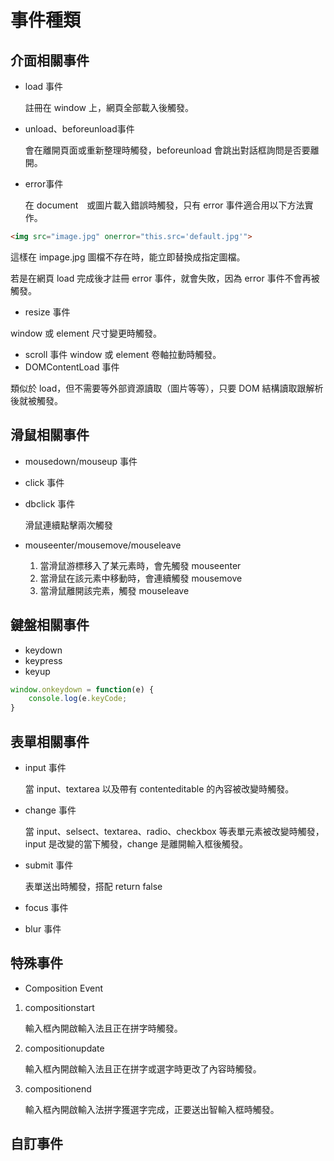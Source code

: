 # 事件種類
## 介面相關事件
* load 事件

    註冊在 window 上，網頁全部載入後觸發。
* unload、beforeunload事件

    會在離開頁面或重新整理時觸發，beforeunload 會跳出對話框詢問是否要離開。
* error事件

    在 document　或圖片載入錯誤時觸發，只有 error 事件適合用以下方法實作。
```html
<img src="image.jpg" onerror="this.src='default.jpg'">
```
這樣在 impage.jpg 圖檔不存在時，能立即替換成指定圖檔。

若是在網頁 load 完成後才註冊 error 事件，就會失敗，因為 error 事件不會再被觸發。
* resize 事件

window 或 element 尺寸變更時觸發。

* scroll 事件
window 或 element 卷軸拉動時觸發。
* DOMContentLoad 事件

類似於 load，但不需要等外部資源讀取（圖片等等），只要 DOM 結構讀取跟解析後就被觸發。

## 滑鼠相關事件
* mousedown/mouseup 事件
* click 事件
* dbclick 事件

    滑鼠連續點擊兩次觸發
* mouseenter/mousemove/mouseleave

    1. 當滑鼠游標移入了某元素時，會先觸發 mouseenter
    2. 當滑鼠在該元素中移動時，會連續觸發 mousemove
    3. 當滑鼠離開該完素，觸發 mouseleave

## 鍵盤相關事件
* keydown
* keypress
* keyup

```js
window.onkeydown = function(e) {
    console.log(e.keyCode;
}
```
## 表單相關事件
* input 事件

    當 input、textarea 以及帶有 contenteditable 的內容被改變時觸發。
* change 事件

    當 input、selsect、textarea、radio、checkbox 等表單元素被改變時觸發，input 是改變的當下觸發，change 是離開輸入框後觸發。
* submit 事件

    表單送出時觸發，搭配 return false
* focus 事件
* blur 事件

## 特殊事件
* Composition Event
1. compositionstart

    輸入框內開啟輸入法且正在拼字時觸發。
2. compositionupdate

    輸入框內開啟輸入法且正在拼字或選字時更改了內容時觸發。
3. compositionend

    輸入框內開啟輸入法拼字獲選字完成，正要送出智輸入框時觸發。
## 自訂事件